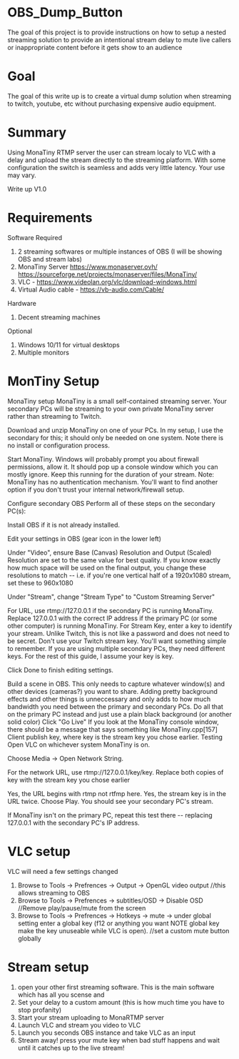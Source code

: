 # OBS_Dump_Button
The goal of this project is to provide instructions on how to setup a nested streaming solution to provide an intentional stream delay to mute live callers or inappropriate content before it gets show to an audience  

# Goal
The goal of this write up is to create a virtual dump solution when streaming to twitch, youtube, etc without purchasing expensive audio equipment.

# Summary
Using MonaTiny RTMP server the user can stream localy to VLC with a delay and upload the stream directly to the streaming platform. With some configuration the switch is seamless and adds very little latency. Your use may vary. 

Write up V1.0 

# Requirements 

Software Required
1. 2 streaming softwares or multiple instances of OBS (I will be showing OBS and stream labs)
2. MonaTiny Server https://www.monaserver.ovh/  https://sourceforge.net/projects/monaserver/files/MonaTiny/
3. VLC - https://www.videolan.org/vlc/download-windows.html
4. Virtual Audio cable - https://vb-audio.com/Cable/

Hardware
1. Decent streaming machines

Optional
1. Windows 10/11 for virtual desktops
2. Multiple monitors

# MonTiny Setup

MonaTiny setup
MonaTiny is a small self-contained streaming server. Your secondary PCs will be streaming to your own private MonaTiny server rather than streaming to Twitch.

Download and unzip MonaTiny on one of your PCs. In my setup, I use the secondary for this; it should only be needed on one system. Note there is no install or configuration process.

Start MonaTiny. Windows will probably prompt you about firewall permissions, allow it. It should pop up a console window which you can mostly ignore. Keep this running for the duration of your stream.
Note: MonaTiny has no authentication mechanism. You'll want to find another option if you don't trust your internal network/firewall setup.

Configure secondary OBS
Perform all of these steps on the secondary PC(s):

Install OBS if it is not already installed.

Edit your settings in OBS (gear icon in the lower left)

Under "Video", ensure Base (Canvas) Resolution and Output (Scaled) Resolution are set to the same value for best quality. If you know exactly how much space will be used on the final output, you change these resolutions to match -- i.e. if you're one vertical half of a 1920x1080 stream, set these to 960x1080

Under "Stream", change "Stream Type" to "Custom Streaming Server"

For URL, use rtmp://127.0.0.1 if the secondary PC is running MonaTiny. Replace 127.0.0.1 with the correct IP address if the primary PC (or some other computer) is running MonaTiny.
For Stream Key, enter a key to identify your stream. Unlike Twitch, this is not like a password and does not need to be secret. Don't use your Twitch stream key. You'll want something simple to remember.
If you are using multiple secondary PCs, they need different keys.
For the rest of this guide, I assume your key is key.

Click Done to finish editing settings.

Build a scene in OBS.
This only needs to capture whatever window(s) and other devices (cameras?) you want to share.
Adding pretty background effects and other things is unneccessary and only adds to how much bandwidth you need between the primary and secondary PCs. Do all that on the primary PC instead and just use a plain black background (or another solid color)
Click "Go Live"
If you look at the MonaTiny console window, there should be a message that says something like
MonaTiny.cpp[157] Client publish key, where key is the stream key you chose earlier.
Testing
Open VLC on whichever system MonaTiny is on.

Choose Media -> Open Network String.

For the network URL, use rtmp://127.0.0.1/key/key. Replace both copies of key with the stream key you chose earlier

Yes, the URL begins with rtmp not rtfmp here.
Yes, the stream key is in the URL twice.
Choose Play. You should see your secondary PC's stream.

If MonaTiny isn't on the primary PC, repeat this test there -- replacing 127.0.0.1 with the secondary PC's IP address.

# VLC setup

VLC will need a few settings changed 

1. Browse to Tools -> Prefrences -> Output -> OpenGL video output //this allows streaming to OBS 
2. Browse to Tools -> Prefrences -> subtitles/OSD -> Disable OSD //Remove play/pause/mute from the screen
3.  Browse to Tools -> Prefrences -> Hotkeys -> mute -> under global setting enter a global key (f12 or anything you want NOTE global key make the key unuseable while VLC is open). //set a custom mute button globally

# Stream setup
1. open your other first streaming software. This is the main software which has all you scense and 
2. Set your delay to a custom amount (this is how much time you have to stop profanity)
3. Start your stream uploading to MonaRTMP server
4. Launch VLC and stream you video to VLC
5. Launch you seconds OBS instance and take VLC as an input
6. Stream away! press your mute key when bad stuff happens and wait until it catches up to the live stream!



